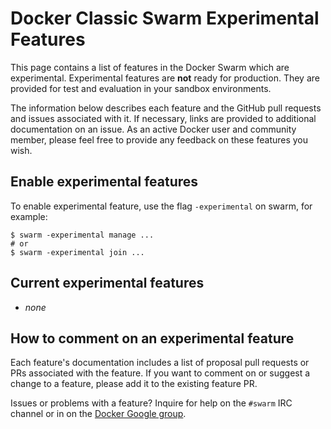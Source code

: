 # Docker Classic Swarm Experimental Features

This page contains a list of features in the Docker Swarm which are
experimental. Experimental features are **not** ready for production. They are
provided for test and evaluation in your sandbox environments.  

The information below describes each feature and the GitHub pull requests and
issues associated with it. If necessary, links are provided to additional
documentation on an issue.  As an active Docker user and community member,
please feel free to provide any feedback on these features you wish.
## Enable experimental features

To enable experimental feature, use the flag `-experimental` on swarm, for example:

```
$ swarm -experimental manage ...
# or
$ swarm -experimental join ...
```

## Current experimental features

 * *none*

## How to comment on an experimental feature

Each feature's documentation includes a list of proposal pull requests or PRs associated with the feature. If you want to comment on or suggest a change to a feature, please add it to the existing feature PR.  

Issues or problems with a feature? Inquire for help on the `#swarm` IRC channel or in on the [Docker Google group](https://groups.google.com/forum/#!forum/docker-user).  

